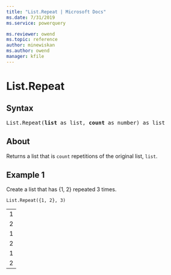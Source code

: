 ```yaml
---
title: "List.Repeat | Microsoft Docs"
ms.date: 7/31/2019
ms.service: powerquery

ms.reviewer: owend
ms.topic: reference
author: minewiskan
ms.author: owend
manager: kfile
---
```

# List.Repeat

## Syntax

<pre>
List.Repeat(<b>list</b> as list, <b>count</b> as number) as list
</pre>
  
## About  
Returns a list that is `count` repetitions of the original list, `list`.

## Example 1
Create a list that has {1, 2} repeated 3 times.

```powerquery-m
List.Repeat({1, 2}, 3)
```

<table> <tr><td>1</td></tr> <tr><td>2</td></tr> <tr><td>1</td></tr> <tr><td>2</td></tr> <tr><td>1</td></tr> <tr><td>2</td></tr> </table>
